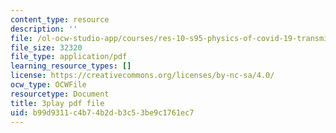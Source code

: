 ```yaml
---
content_type: resource
description: ''
file: /ol-ocw-studio-app/courses/res-10-s95-physics-of-covid-19-transmission-fall-2020/b99d9311c4b74b2db3c53be9c1761ec7_9hdNPVEQLFE.pdf
file_size: 32320
file_type: application/pdf
learning_resource_types: []
license: https://creativecommons.org/licenses/by-nc-sa/4.0/
ocw_type: OCWFile
resourcetype: Document
title: 3play pdf file
uid: b99d9311-c4b7-4b2d-b3c5-3be9c1761ec7
---
```

